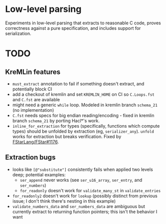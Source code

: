 # Low-level parsing

Experiments in low-level parsing that extracts to reasonable C code, proves correctness against a pure specification, and includes support for serialization.

# TODO

## KreMLin features

* `must_extract` annotation to fail if something doesn't extract, and potentially block CI
* add a checkout of kremlin and set `KREMLIN_HOME` on CI so `C.Loops.fst` and `C.fst` are available
* might need a generic `while` loop. Modeled in kremlin branch `schema_21` (no implementation)
* `C.fst` needs specs for big endian reading/encoding - fixed in kremlin branch `schema_21` by porting Hacl*'s work.
* `inline_for_extraction` for types (specifically, functions which compute types) should be unfolded by extraction (eg, `serializer_any`). `unfold` works for extraction but breaks verification. Fixed by [FStarLang/FStar#1176](https://github.com/FStarLang/FStar/pull/1176).

## Extraction bugs

* looks like `[@"substitute"]` consistently fails when applied two levels deep; potential examples:
   * `ser_append` never works (see `ser_u16_array`, `ser_entry`, and `ser_numbers`)
   * `for_readonly` doesn't work for `validate_many_st` in `validate_entries`
* `for_readonly2` doesn't work for `lookup` (possibly distinct from previous issue; I don't think there's nesting in this example)
* `validate_numbers_data` and `ser_numbers_data` are ambiguous but currently extract to returning function pointers; this isn't the behavior I want
